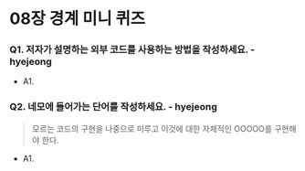 # 08장 경계 미니 퀴즈

### Q1. 저자가 설명하는 외부 코드를 사용하는 방법을 작성하세요. - hyejeong
- A1. 

### Q2. 네모에 들어가는 단어를 작성하세요. - hyejeong
> 모르는 코드의 구현을 나중으로 미루고 이것에 대한 자체적인 OOOOO를 구현해야 한다.
- A1. 
